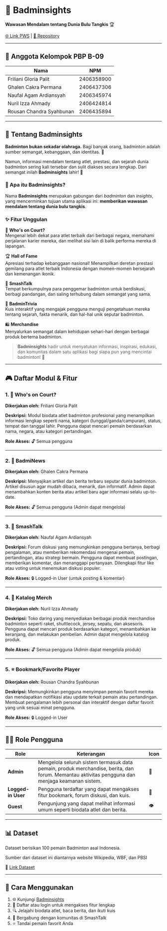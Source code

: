 # 🏸 Badminsights




**Wawasan Mendalam tentang Dunia Bulu Tangkis** 🏆

[🌐 Link PWS](https://rousan-chandra-badminsights.pbp.cs.ui.ac.id/) | [📂 Repository](https://github.com/PBP-09/Badminsights.git)



---

## 👥 Anggota Kelompok PBP B-09

| Nama | NPM |
|------|-----|
| Friliani Gloria Palit | 2406358900 |
| Ghalen Cakra Permana | 2406437306 |
| Naufal Agam Ardiansyah | 2406345974 |
| Nuril Izza Ahmady | 2406424814 |
| Rousan Chandra Syahbunan | 2406435894 |

---

## 📖 Tentang Badminsights

**Badminton bukan sekadar olahraga.** Bagi banyak orang, badminton adalah sumber semangat, kebanggaan, dan identitas. 💪

Namun, informasi mendalam tentang atlet, prestasi, dan sejarah dunia badminton sering kali tersebar dan sulit diakses secara lengkap. Dari semangat inilah **Badminsights** lahir! 🌟

### 🎯 Apa itu Badminsights?

Nama **Badminsights** merupakan gabungan dari *badminton* dan *insights*, yang mencerminkan tujuan utama aplikasi ini: **memberikan wawasan mendalam tentang dunia bulu tangkis**.

### ✨ Fitur Unggulan

🏅 **Who's on Court?**  
Mengenal lebih dekat para atlet terbaik dari berbagai negara, memahami perjalanan karier mereka, dan melihat sisi lain di balik performa mereka di lapangan.

🏆 **Hall of Fame**  
Apresiasi terhadap kebanggaan nasional! Menampilkan deretan prestasi gemilang para atlet terbaik Indonesia dengan momen-momen bersejarah dan kemenangan ikonik.

💬 **SmashTalk**  
Tempat berkumpulnya para penggemar badminton untuk berdiskusi, berbagi pandangan, dan saling terhubung dalam semangat yang sama.

🧠 **BadminTrivia**  
Kuis interaktif yang mengajak pengguna menguji pengetahuan mereka tentang sejarah, fakta menarik, dan hal-hal unik seputar badminton.

🛍️ **Merchandise**  
Menyalurkan semangat dalam kehidupan sehari-hari dengan berbagai produk bertema badminton.

> **Badminsights** hadir untuk menyatukan informasi, inspirasi, edukasi, dan komunitas dalam satu aplikasi bagi siapa pun yang mencintai badminton! 🎉

---

## 🎮 Daftar Modul & Fitur

### 1. 👤 Who's on Court?
**Dikerjakan oleh:** Friliani Gloria Palit

**Deskripsi:** Modul biodata atlet badminton profesional yang menampilkan informasi lengkap seperti nama, kategori (tunggal/ganda/campuran), status, tempat dan tanggal lahir. Pengguna dapat mencari pemain berdasarkan nama, negara, atau kategori pertandingan.

**Role Akses:** 🔓 Semua pengguna

---

### 2. 📰 BadmiNews
**Dikerjakan oleh:** Ghalen Cakra Permana

**Deskripsi:** Menyajikan artikel dan berita terbaru seputar dunia badminton. Artikel disusun agar mudah dibaca, menarik, dan informatif. Admin dapat menambahkan konten berita atau artikel baru agar informasi selalu up-to-date.

**Role Akses:** 🔓 Semua pengguna (Admin dapat mengelola)

---

### 3. 💬 SmashTalk
**Dikerjakan oleh:** Naufal Agam Ardiansyah

**Deskripsi:** Forum diskusi yang memungkinkan pengguna bertanya, berbagi pengalaman, atau memberikan rekomendasi mengenai pemain, pertandingan, atau strategi bermain. Pengguna dapat membuat postingan, memberikan komentar, dan menanggapi pertanyaan. Dilengkapi fitur like atau voting untuk menemukan diskusi populer.

**Role Akses:** 🔒 Logged-in User (untuk posting & komentar)

---

### 4. 🛒 Katalog Merch
**Dikerjakan oleh:** Nuril Izza Ahmady

**Deskripsi:** Toko daring yang menyediakan berbagai produk merchandise badminton seperti raket, shuttlecock, jersey, sepatu, dan aksesoris. Pengguna dapat mencari produk berdasarkan kategori, menambahkan ke keranjang, dan melakukan pembelian. Admin dapat mengelola katalog produk.

**Role Akses:** 🔓 Semua pengguna (Admin dapat mengelola produk)

---

### 5. ⭐ Bookmark/Favorite Player
**Dikerjakan oleh:** Rousan Chandra Syahbunan

**Deskripsi:** Memungkinkan pengguna menyimpan pemain favorit mereka dan mendapatkan notifikasi atau update terkait pemain atau pertandingan. Membuat pengalaman lebih personal dan interaktif dengan daftar favorit yang unik sesuai minat pengguna.

**Role Akses:** 🔒 Logged-in User

---

## 👨‍💼 Role Pengguna

| Role | Keterangan | Icon |
|------|-----------|------|
| **Admin** | Mengelola seluruh sistem termasuk data pemain, produk merchandise, berita, dan forum. Memantau aktivitas pengguna dan menjaga keamanan sistem. | 🔑 |
| **Logged-in User** | Pengguna terdaftar yang dapat mengakses fitur bookmark, forum diskusi, dan kuis. | 👤 |
| **Guest** | Pengunjung yang dapat melihat informasi umum seperti biodata atlet dan berita. | 👁️ |

---

## 📊 Dataset

Dataset berisikan 100 pemain Badminton asal Indonesia. 

Sumber dari dataset ini diantarnya website Wikipedia, WBF, dan PBSI

🔗 [Link Dataset](https://docs.google.com/spreadsheets/d/18yNj_TLrU-CJbgXg5ZqDDTt7wtm0cvLYEuYeB0zaxyQ/edit?usp=sharing)

---

## 🚀 Cara Menggunakan

1. 🌐 Kunjungi [Badminsights](https://rousan-chandra-badminsights.pbp.cs.ui.ac.id/)
2. 📝 Daftar atau login untuk mengakses fitur lengkap
3. 🔍 Jelajahi biodata atlet, baca berita, dan ikuti kuis
4. 💬 Bergabung dengan komunitas di SmashTalk
5. ⭐ Tandai pemain favorit Anda

